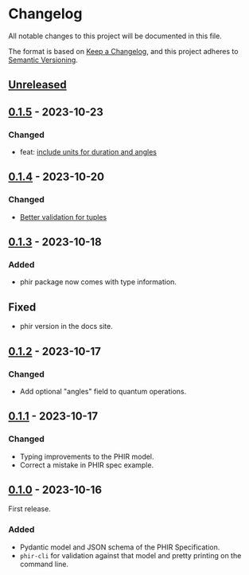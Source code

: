 # Changelog

All notable changes to this project will be documented in this file.

The format is based on [Keep a Changelog](https://keepachangelog.com/en/1.0.0/),
and this project adheres to [Semantic Versioning](https://semver.org/spec/v2.0.0.html).

## [Unreleased]

## [0.1.5] - 2023-10-23

### Changed

- feat: [include units for duration and angles](https://github.com/CQCL/phir/pull/9)

## [0.1.4] - 2023-10-20

### Changed

- [Better validation for tuples](https://github.com/CQCL/phir/pull/8)

## [0.1.3] - 2023-10-18

### Added

- phir package now comes with type information.

## Fixed

- phir version in the docs site.

## [0.1.2] - 2023-10-17

### Changed

- Add optional "angles" field to quantum operations.

## [0.1.1] - 2023-10-17

### Changed

- Typing improvements to the PHIR model.
- Correct a mistake in PHIR spec example.

## [0.1.0] - 2023-10-16

First release.

### Added

- Pydantic model and JSON schema of the PHIR Specification.
- `phir-cli` for validation against that model and pretty printing on the command line.

[0.1.0]: https://github.com/CQCL/phir/commits/v0.1.0
[0.1.1]: https://github.com/CQCL/phir/compare/v0.1.0...v0.1.1
[0.1.2]: https://github.com/CQCL/phir/compare/v0.1.1...v0.1.2
[0.1.3]: https://github.com/CQCL/phir/compare/v0.1.2...v0.1.3
[0.1.4]: https://github.com/CQCL/phir/compare/v0.1.3...v0.1.4
[0.1.5]: https://github.com/CQCL/phir/compare/v0.1.4...v0.1.5
[unreleased]: https://github.com/CQCL/phir/compare/v0.1.5...HEAD
